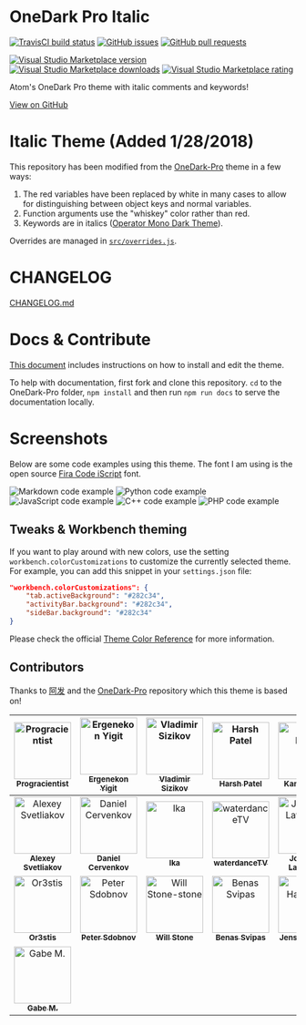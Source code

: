 # OneDark Pro Italic

[![TravisCI build status](https://travis-ci.com/markypython/OneDark-Pro.svg?branch=master)](https://travis-ci.com/markypython/OneDark-Pro)
[![GitHub issues](https://img.shields.io/github/issues/markypython/OneDark-Pro.svg)](https://github.com/markypython/OneDark-Pro/issues)
[![GitHub pull requests](https://img.shields.io/github/issues-pr/markypython/OneDark-Pro.svg)](https://github.com/markypython/OneDark-Pro/pulls)

[![Visual Studio Marketplace version](https://img.shields.io/vscode-marketplace/v/markskelton.one-dark-pro-italic.svg)](https://marketplace.visualstudio.com/items?itemName=markskelton.one-dark-pro-italic)
[![Visual Studio Marketplace downloads](https://img.shields.io/vscode-marketplace/d/markskelton.one-dark-pro-italic.svg)](https://marketplace.visualstudio.com/items?itemName=markskelton.one-dark-pro-italic)
[![Visual Studio Marketplace rating](https://img.shields.io/vscode-marketplace/r/markskelton.one-dark-pro-italic.svg)](https://marketplace.visualstudio.com/items?itemName=markskelton.one-dark-pro-italic#review-details)

Atom's OneDark Pro theme with italic comments and keywords!

[View on GitHub](https://github.com/markypython/OneDark-Pro)

# Italic Theme (Added 1/28/2018)

This repository has been modified from the [OneDark-Pro](https://github.com/Binaryify/OneDark-Pro) theme in a few ways:

1. The red variables have been replaced by white in many cases to allow for distinguishing between object keys and normal variables.
1. Function arguments use the "whiskey" color rather than red.
1. Keywords are in italics ([Operator Mono Dark Theme](https://github.com/vharadkou/OperatorMonoDarkTheme)).

Overrides are managed in [`src/overrides.js`](./src/overrides.js).

# CHANGELOG

[CHANGELOG.md](CHANGELOG.md)

# Docs & Contribute

[This document](https://binaryify.github.io/OneDark-Pro) includes instructions on how to install and edit the theme.

To help with documentation, first fork and clone this repository. `cd` to the
OneDark-Pro folder, `npm install` and then run
`npm run docs` to serve the documentation
locally.

# Screenshots

Below are some code examples using this theme.  The font I am using is the open source [Fira Code iScript](https://github.com/kencrocken/FiraCodeiScript) font.

![Markdown code example](https://github.com/markypython/OneDark-Pro/static/markdown.png)
![Python code example](https://github.com/markypython/OneDark-Pro/static/python.png)
![JavaScript code example](https://github.com/markypython/OneDark-Pro/static/js.png)
![C++ code example](https://github.com/markypython/OneDark-Pro/static/cpp.png)
![PHP code example](https://github.com/markypython/OneDark-Pro/static/php.png)

## Tweaks & Workbench theming

If you want to play around with new colors, use the setting `workbench.colorCustomizations` to customize the currently selected theme. For example, you can add this snippet in your `settings.json` file:

```json
"workbench.colorCustomizations": {
    "tab.activeBackground": "#282c34",
    "activityBar.background": "#282c34",
    "sideBar.background": "#282c34"
}
```

Please check the official [Theme Color Reference](https://code.visualstudio.com/docs/getstarted/theme-color-reference) for more information.

## Contributors

Thanks to [阿发](https://github.com/Binaryify) and the [OneDark-Pro](https://github.com//OneDark-Pro) repository which this theme is based on!

<!-- ALL-CONTRIBUTORS-LIST:START - Do not remove or modify this section -->
| [<img alt="Progracientist" src="https://avatars0.githubusercontent.com/u/30497573?s=460&v=4" width="100"><br><sub><b>Progracientist</b></sub>](https://github.com/beastdestroyer) | [<img alt="Ergenekon Yigit" src="https://avatars3.githubusercontent.com/u/7110136?v=4&s=100" width="100"><br><sub><b>Ergenekon Yigit</b></sub>](https://github.com/ergenekonyigit) | [<img alt="Vladimir Sizikov" src="https://avatars1.githubusercontent.com/u/9781?v=4&s=100" width="100"><br><sub><b>Vladimir Sizikov</b></sub>](https://github.com/vvs) | [<img alt="Harsh Patel" src="https://avatars0.githubusercontent.com/u/3893673?v=4&s=100" width="100"><br><sub><b>Harsh Patel</b></sub>](https://github.com/harshpatel991) | [<img alt="Kamer DINC" src="https://avatars2.githubusercontent.com/u/780118?v=4&s=100" width="100"><br><sub><b>Kamer DINC</b></sub>](https://github.com/merkjs) | [<img alt="Kovacs Nicolas" src="https://avatars0.githubusercontent.com/u/6214452?v=4&s=100" width="100"><br><sub><b>Kovacs Nicolas</b></sub>](https://github.com/nicovak) | [<img alt="Audrey" src="https://avatars1.githubusercontent.com/u/185822?v=4&s=100" width="100"><br><sub><b>Audrey</b></sub>](https://github.com/wersimmon) |
| :---: | :---: | :---: | :---: | :---: | :---: | :---: |
| [<img alt="Alexey Svetliakov" src="https://avatars2.githubusercontent.com/u/8881674?v=4&s=100" width="100"><br><sub><b>Alexey Svetliakov</b></sub>](https://github.com/asvetliakov) | [<img alt="Daniel Cervenkov" src="https://avatars3.githubusercontent.com/u/23052054?v=4&s=100" width="100"><br><sub><b>Daniel Cervenkov</b></sub>](https://github.com/dcervenkov) | [<img alt="Ika" src="https://avatars1.githubusercontent.com/u/8341033?v=4&s=100" width="100"><br><sub><b>Ika</b></sub>](https://github.com/ikatyang) | [<img alt="waterdanceTV" src="https://avatars3.githubusercontent.com/u/31411367?v=4&s=100" width="100"><br><sub><b>waterdanceTV</b></sub>](https://github.com/waterdanceTV) | [<img alt="Jonathan Laflamme" src="https://avatars1.githubusercontent.com/u/21099980?v=4&s=100" width="100"><br><sub><b>Jonathan Laflamme</b></sub>](https://github.com/jonathanlaflamme) | [<img alt="Victor" src="https://avatars2.githubusercontent.com/u/24607388?v=4&s=100" width="100"><br><sub><b>Victor</b></sub>](https://github.com/Raul6469) | [<img alt="Garrit Franke" src="https://avatars3.githubusercontent.com/u/32395585?v=4&s=100" width="100"><br><sub><b>Garrit Franke</b></sub>](https://github.com/garritfra) |
| [<img alt="Or3stis" src="https://avatars0.githubusercontent.com/u/11923550?v=4&s=100" width="100"><br><sub><b>Or3stis</b></sub>](https://github.com/Or3stis) | [<img alt="Peter Sdobnov" src="https://avatars1.githubusercontent.com/u/5717247?v=4&s=100" width="100"><br><sub><b>Peter Sdobnov</b></sub>](https://github.com/Zueuk) | [<img alt="Will Stone-stone" src="https://avatars1.githubusercontent.com/u/654103?v=4&s=100" width="100"><br><sub><b>Will Stone</b></sub>](https://github.com/will-stone) | [<img alt="Benas Svipas" src="https://avatars3.githubusercontent.com/u/10441177?v=4&s=100" width="100"><br><sub><b>Benas Svipas</b></sub>](https://github.com/svipben) | [<img alt="Jens Hausdorf" src="https://avatars2.githubusercontent.com/u/11234139?v=4&s=100" width="100"><br><sub><b>Jens Hausdorf</b></sub>](https://github.com/jens1o) | [<img alt="阿发" src="https://avatars3.githubusercontent.com/u/12221718?s=460&v=4" width="100"><br><sub><b>阿发</b></sub>](https://github.com/Binaryify) | [<img alt="Mark Skelton" src="https://avatars2.githubusercontent.com/u/25914066?s=460&v=4&s=100" width="100"><br><sub><b>Mark Skelton</b></sub>](https://github.com/markypython) |
| [<img alt="Gabe M." src="https://avatars0.githubusercontent.com/u/14303404?s=460&v=4&s=100" width="100"><br><sub><b>Gabe M.</b></sub>](https://github.com/gabemeola) |
<!-- ALL-CONTRIBUTORS-LIST:END -->

